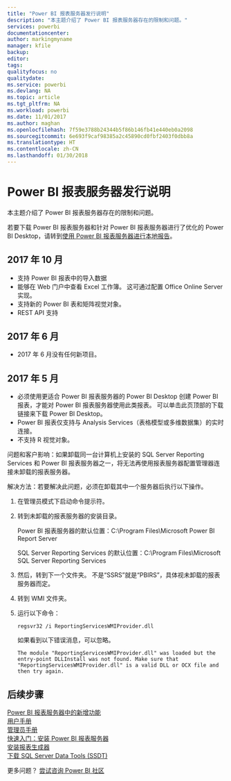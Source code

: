 ```yaml
---
title: "Power BI 报表服务器发行说明"
description: "本主题介绍了 Power BI 报表服务器存在的限制和问题。"
services: powerbi
documentationcenter: 
author: markingmyname
manager: kfile
backup: 
editor: 
tags: 
qualityfocus: no
qualitydate: 
ms.service: powerbi
ms.devlang: NA
ms.topic: article
ms.tgt_pltfrm: NA
ms.workload: powerbi
ms.date: 11/01/2017
ms.author: maghan
ms.openlocfilehash: 7f59e3788b24344b5f86b146fb41e440eb0a2098
ms.sourcegitcommit: 6e693f9caf98385a2c45890cd0fbf2403f0dbb8a
ms.translationtype: HT
ms.contentlocale: zh-CN
ms.lasthandoff: 01/30/2018
---
```

# <a name="power-bi-report-server-release-notes"></a>Power BI 报表服务器发行说明
本主题介绍了 Power BI 报表服务器存在的限制和问题。

若要下载 Power BI 报表服务器和针对 Power BI 报表服务器进行了优化的 Power BI Desktop，请转到[使用 Power BI 报表服务器进行本地报告](https://powerbi.microsoft.com/report-server/)。

## <a name="october-2017"></a>2017 年 10 月
* 支持 Power BI 报表中的导入数据
* 能够在 Web 门户中查看 Excel 工作簿。 这可通过配置 Office Online Server 实现。
* 支持新的 Power BI 表和矩阵视觉对象。
* REST API 支持

## <a name="june-2017"></a>2017 年 6 月
* 2017 年 6 月没有任何新项目。

## <a name="may-2017"></a>2017 年 5 月
* 必须使用更适合 Power BI 报表服务器的 Power BI Desktop 创建 Power BI 报表，才能对 Power BI 报表服务器使用此类报表。 可以单击此页顶部的下载链接来下载 Power BI Desktop。
* Power BI 报表仅支持与 Analysis Services（表格模型或多维数据集）的实时连接。
* 不支持 R 视觉对象。

问题和客户影响：如果卸载同一台计算机上安装的 SQL Server Reporting Services 和 Power BI 报表服务器之一，将无法再使用报表服务器配置管理器连接未卸载的报表服务器。

解决方法：若要解决此问题，必须在卸载其中一个服务器后执行以下操作。

1. 在管理员模式下启动命令提示符。
2. 转到未卸载的报表服务器的安装目录。
   
    Power BI 报表服务器的默认位置：C:\Program Files\Microsoft Power BI Report Server
   
    SQL Server Reporting Services 的默认位置：C:\Program Files\Microsoft SQL Server Reporting Services
3. 然后，转到下一个文件夹。 不是“SSRS”就是“PBIRS”，具体视未卸载的报表服务器而定。
4. 转到 WMI 文件夹。
5. 运行以下命令：
   
    ```
    regsvr32 /i ReportingServicesWMIProvider.dll
    ```
   
    如果看到以下错误消息，可以忽略。
   
    ```
    The module "ReportingServicesWMIProvider.dll" was loaded but the entry-point DLLInstall was not found. Make sure that "ReportingServicesWMIProvider.dll" is a valid DLL or OCX file and then try again.
    ```

## <a name="next-steps"></a>后续步骤
[Power BI 报表服务器中的新增功能](whats-new.md)  
[用户手册](user-handbook-overview.md)  
[管理员手册](admin-handbook-overview.md)  
[快速入门：安装 Power BI 报表服务器](quickstart-install-report-server.md)  
[安装报表生成器](https://docs.microsoft.com/sql/reporting-services/install-windows/install-report-builder)  
[下载 SQL Server Data Tools (SSDT)](http://go.microsoft.com/fwlink/?LinkID=616714)

更多问题？ [尝试咨询 Power BI 社区](https://community.powerbi.com/)


